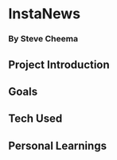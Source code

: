 # InstaNews

### By Steve Cheema



## Project Introduction



## Goals



## Tech Used



## Personal Learnings


